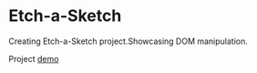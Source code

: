 # Etch-a-Sketch
Creating Etch-a-Sketch project.Showcasing DOM manipulation.

Project <a href=https://kiwasthal.github.io/Etch-a-Sketch/>demo</a>

